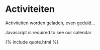# Activiteiten

<!--{% include meetup_widget.html %}-->
<!--
https://calendar.google.com/calendar/ical/voidjosto%40gmail.com/public/basic.ics
https://calendar.google.com/calendar/ical/voidjosto@gmail.com/public/basic.ics

<iframe scrolling="no" src="https://calendar.google.com/calendar/embed?src=voidjosto%40gmail.com&amp;ctz=Europe%2FBrussels&amp;showNav=1&amp;showTabs=1&amp;showCalendars=0&amp;showTz=1&amp;showPrint=0&amp;showDate=0&amp;showTitle=0&amp;mode=AGENDA&amp;color=%23C0CA33" style="border: 0; margin: 10px auto;display: block;width: 100%;" width="600" height="400" frameborder="0"></iframe>
-->


<div id="event-container">
	<p> Activiteiten worden geladen, even geduld...</p>
	<noscript>Javascript is required to see our calendar</noscript>
</div>
<style>
    .event {
      display: flex;
      align-items: flex-start;
      margin-bottom: 20px;
    }
    .event-date-bg {
      width: 120px;
      min-width: 120px;
      height: 120px;
	  background-color: black;
	  background-position: center;
	  background-size: cover
	  background: url('https://we.voidwarranties.be/assets/img/events/default.jpg');
	  box-shadow: 0px 4px 4px 0px #00000040, inset 0 0 0 1000px rgba(0, 0, 0, .9);
    }
    .event-date {
      width: 120px;
      min-width: 120px;
      height: 120px;
      text-align: center;
      font-size: 18px;
      display: flex;
      flex-direction: column;
      justify-content: center;
      align-items: center;
	  backdrop-filter: blur(2px);
    }
    .event-date .day {
      font-size: 50px;
      margin-bottom: 0;
      color: #ffffff;
	  line-height: 1em;
    }
    .event-date .moment, .event-date .month-year {
      font-size: 14px;
      text-transform: uppercase;
      letter-spacing: 1px;
      margin-bottom: 5px;
      color: #ffffff;
	  margin: 0;
    }
    .event-date .time {
      font-size: 14px;
      color: #ffffff;
    }
    .event-details {
      flex: 1;
      margin-left: 20px;
      height: 120px;
      max-height: 120px;
      overflow: auto;
	  display: flex;
	  align-items: start;
	  flex-direction: column;
	  justify-content: start;
    }
    .event-title {
      margin-top: 0;
      display: flex;
      align-items: end;
      flex-wrap: wrap;
    }
    .event-title h3, .event-title h2 {
      margin: 0 10px 0 0;
      word-wrap: break-word;
    }
    .event-location {
      font-size: 16px;
      color: #777777;
      white-space: nowrap;
      overflow: hidden;
      text-overflow: ellipsis;
      min-width: 200px;
    }
    .event-description {
      margin-top: 5px;
      font-size: 14px;
    }
  </style>
<script>
/*jshint esversion: 6 */
const icsToJSON = (icsContent) => {
  const lines = icsContent.split(/\r?\n/);
  const events = [];
  //const removeTZID = (key) => key.replace(/;TZID=.*$/, '');
  let event = null;
  let currentKey = '';
  let currentValue = '';
  for (let i = 0; i < lines.length; i++) {
    const line = lines[i];
    if (line.startsWith('BEGIN:VEVENT')) {
      event = {};
    } else if (line.startsWith('END:VEVENT')) {
      events.push(event);
      event = null;
    } else if (event) {
      if (line.startsWith(' ') && currentKey !== '') {
        // Multi-line value
        currentValue += line.substring(1);
      } else {
        // New line
        if (currentKey !== '') {
          event[currentKey] = convertToDateTime(currentValue.trim(), currentKey.split(";")[1]);
        }
        const parts = line.split(':');
        currentKey = parts[0].trim().split(";")[0];
        currentValue = parts.length > 1 ? parts.slice(1).join(':') : '';
      }
    }
  }
  return events;
};
const convertToDateTime = (value, timeZone) => {
  const dateTimeRegex = /^(\d{4})(\d{2})(\d{2})(T(\d{2})(\d{2})(\d{2})(Z?)(.*))?$/;
  const match = value.match(dateTimeRegex);
  if (match) {
    const [, year, month, day, , hours, minutes, seconds, isUTC, tzid] = match;
      const dateTimeString = `${year}-${month}-${day}T${hours || '00'}:${minutes || '00'}:${seconds || '00'}${isUTC || ''}`;
      const dateTime = new Date(dateTimeString);
      // Check if the conversion to Date object was successful
      if (!isNaN(dateTime)) {
        if (timeZone && timeZone.startsWith("TZID=") ) {
          // Contains timeZone, return the formatted dateTime
		  timeZone = timeZone.split("=")[1];
          return dateTime.toLocaleString('en-US', { timeZone });
        } else {
          // Different timeZone, convert to the desired timeZone
          return dateTime.toLocaleString('en-US', { timeZone: 'Europe/Brussels' } );
		}
    }
  }
  return removeEscapedCharacters(value);
};
const removeEscapedCharacters = (value) => {
  return value
    //.replace(/\\(.)/g, '$1') // Remove the backslash before escaped characters
    .replace(/\\n/g, '<br>') // Replace "\n" with a line break
    .replace(/\\;/g, ';') // Replace "\;" with a semicolon
    .replace(/\\,/g, ','); // Replace "\," with a comma
};
const parseRRule = (rrule) => {
  const ruleParts = rrule.split(';');
  const ruleObject = {};
  ruleParts.forEach((part) => {
    const [key, value] = part.split('=');
    ruleObject[key] = value;
  });
  return ruleObject;
};
const getDayOfWeek = (byDay) => {
  const weekdays = ['SU', 'MO', 'TU', 'WE', 'TH', 'FR', 'SA'];
  const byDayList = byDay.split(',').map(day => day.trim());
  const dayOfWeekNames = [];
  byDayList.forEach((day) => {
	let dayOfWeekString = day.match(/-/) ? day.replace(/-1.*/,'de laatste ').replace(/-2.*/,'de voorlaatste ') : day.match(/\d+/) ? "de " + day.match(/\d+/)[0] + "e" : "" ;
	day = day.slice(-2); //in case byday contains a number or negative number (for example 1st friday or last friday)
    const byDayIndex = weekdays.indexOf(day);
    if (byDayIndex !== -1) {
      const date = new Date();
      date.setDate(date.getDate() + ((7 + byDayIndex - date.getDay()) % 7));
      const dayOfWeekName = date.toLocaleString('nl-NL', { weekday: 'long' });
	  dayOfWeekString += dayOfWeekName;
    }
    dayOfWeekNames.push(dayOfWeekString);
  });
  return dayOfWeekNames;
};
const processEvents = (events) => {
  const currentDate = new Date();
  const recurringEvents = [];
  const otherEvents = [];
  let rrule = '';
  events.forEach((event) => {
    if (event.RRULE) {
	  //if RRULE:UNTIL datetime is futuredate then push
	  rrule = parseRRule(event.RRULE);
	  if ( !rrule.UNTIL ) {
		  recurringEvents.push(event); //push recurringevent if it doesnt have enddate
	  } else if ( convertToDateTime( rrule.UNTIL , undefined) >= currentDate) {
		  recurringEvents.push(event);
	  }
	  //else if (startdate + repeatsXTimes * frequency) >= currentDate
    } else {
      const eventEndDate = new Date(event.DTEND);
      if (eventEndDate >= currentDate) {
        otherEvents.push(event);
      }
    }
  });
  // Sort the recurringEvents by frequency
  recurringEvents.sort((a, b) => {
	const freqOrder = { DAILY: 1, WEEKLY: 2, MONTHLY: 3, YEARLY: 4 };
	const freqA = parseRRule(a.RRULE).FREQ;
	const freqB = parseRRule(b.RRULE).FREQ;
	return freqOrder[freqA] - freqOrder[freqB];
  });
  // Sort the otherEvents array by start date
  otherEvents.sort((a, b) => new Date(a.DTSTART) - new Date(b.DTSTART));
  console.log(recurringEvents);
  console.log(otherEvents);
  const displayEvents = (eventArray, heading) => {
    if (eventArray.length > 0) {
      let html = '<h3>' + heading + '</h3>';
      html += '<ul>';
      eventArray.forEach((event) => {
		const startDateTime = new Date(event.DTSTART);
		const endDateTime = new Date(event.DTEND);
		const timeDifference = 12 * 60 * 60 * 1000; // 12 hours -> endDate is shown before endTime when event is at least {0} hours
		const startTime = startDateTime.toLocaleTimeString('nl-NL', { hour: "numeric", minute: "2-digit" });
		const endTime = endDateTime.toLocaleTimeString('nl-NL', { hour: "numeric", minute: "2-digit" });
        const summary = event.SUMMARY ? event.SUMMARY.replace('VoidWarranties - ', '') : '';
		const location = event.LOCATION ? '<i class="fa-solid fa-location-dot"></i> <i><a href="https://www.openstreetmap.org/search?query=' + event.LOCATION + '" target="_blank">' + event.LOCATION + '</a></i>' : '';
        const description = event.DESCRIPTION ? '<i class="fa-solid fa-circle-info"></i> <i>' + event.DESCRIPTION + '</i>' : '';
        let eventDescription = '';
		let moment = '';
		let day = startDateTime.toLocaleString('nl-NL', { day: 'numeric'}); //date or weekday
		let monthYear = '&nbsp;'; //month and year or empty
		let time = ''; //starttime - endtime or starttime (if longer than 12h)
        if (event.RRULE) {
          rrule = parseRRule(event.RRULE);
		  switch ( rrule.FREQ ) {
			case 'DAILY':
			  // Handle daily recurrence
			  // RRULE:FREQ=DAILY;INTERVAL=2
			  moment = ( !rrule.INTERVAL )? 'Dagelijks' : 'Elke ' + rrule.INTERVAL + ' dagen';
			  eventDescription += moment;
			  day = '<i class="fa fa-clock"></i>';
			  break;
			case 'WEEKLY':
			  // Handle weekly recurrence
			  // RRULE:FREQ=WEEKLY;INTERVAL=3;BYDAY=WE,FR
			  moment = ( !rrule.INTERVAL )? 'Wekelijks' : 'Elke ' + rrule.INTERVAL + ' weken';
			  eventDescription += moment;
			  day = startDateTime.toLocaleString('nl-NL', { weekday: 'short'});
			  monthYear = startDateTime.toLocaleString('nl-NL', { weekday: 'long'});
			  if ( rrule.BYDAY ){
				  console.log( "weekly byday: " + rrule.BYDAY );
				  eventDescription += ' op ' + ( rrule.BYDAY.split(',').length > 2 ? getDayOfWeek(rrule.BYDAY).join(', ').replace(/,(?=[^,]*$)/, ' en') : getDayOfWeek(rrule.BYDAY).join(' en ') );
			  }
			  break;
			case 'MONTHLY':
			  // Handle monthly recurrence
			  // RRULE:FREQ=MONTHLY;INTERVAL=2;BYMONTHDAY=1,5,10
			  // RRULE:FREQ=MONTHLY;BYDAY=1FR,5FR,-1FR,-2FR
			  moment = ( !rrule.INTERVAL )? 'Maandelijks' : 'Elke ' + rrule.INTERVAL + ' maanden';
			  eventDescription += moment;
			  if ( rrule.BYMONTHDAY ){
				  day = rrule.BYMONTHDAY + 'e';
				  eventDescription += ' op de ' + day ; //add code for multiple monthdays
			  }
			  if ( rrule.BYDAY ){
				  day = ( rrule.BYDAY.split(',').length > 2 ? getDayOfWeek(rrule.BYDAY).join(', ').replace(/,(?=[^,]*$)/, ' en') : getDayOfWeek(rrule.BYDAY).join(' en ') );
				  eventDescription += ' op ' + day;
			  }
			  break;
			case 'YEARLY':
			  // Handle yearly recurrence
			  // RRULE:FREQ=YEARLY;INTERVAL=2;BYMONTH=6;BYMONTHDAY=21;UNTIL=20251118T110000Z
			  moment = ( !rrule.INTERVAL )? 'Jaarlijks' : 'Elke ' + rrule.INTERVAL + ' jaar';
			  eventDescription += moment;
			  day = rrule.BYMONTHDAY;
			  monthYear = new Date(2023, parseInt(rrule.BYMONTH), day).toLocaleString('nl-NL', { month: 'long' });
			  eventDescription += ' op ' + day + ' ' + monthYear;
			  break;
			default:
			  // RRULE is not daily, weekly, monthly or yearly, so it must be secondly, minutely or hourly for some reason
			  console.log( rrule );
			  break;
		  }
		} else {
			eventDescription = startDateTime.toLocaleString('nl-NL', { weekday: 'long', year: 'numeric', month: 'long', day: 'numeric'});
			moment = startDateTime.toLocaleString('nl-NL', { weekday: 'long'});
			monthYear = startDateTime.toLocaleString('nl-NL', { month: 'short', year: '2-digit'});
		}
		time = ( endDateTime - startDateTime >= timeDifference ? 'om ' + startTime + ' uur' : startTime + ' - ' + endTime );
		eventDescription += ' van ' + startTime;
		eventDescription += ' tot ' + ( endDateTime - startDateTime >= timeDifference ? endDateTime.toLocaleString('nl-NL', { year: 'numeric', month: 'long', day: 'numeric'}) : "" );
		eventDescription += ' ' + endTime + ' uur';
		console.log(eventDescription);
		//html += `<li>${summary} - ${eventDescription} ${location}<br>${description}</li>`;
		//html += '<!--';
		html += '<li class="event">'
			 +  '<div class="event-date-bg" style="background: url(\'https://we.voidwarranties.be/assets/img/events/' + summary.replace(/[\[\]&(),]/g, '').split(' ')[0] + '.jpg\'); box-shadow: 0px 4px 4px 0px #00000040, inset 0 0 0 1000px rgba(0, 0, 0, 0.3);">'
			 +  '<div class="event-date">'
			 +  '<span class="moment">' + moment + '</span>'
			 +  '<span class="day">' + day + '</span>'
			 +  '<span class="month-year">' + monthYear + '</span>'
			 +  '<span class="time">' + time + '</span>'
			 +  '</div>'
			 +  '</div>'
			 +  '<div class="event-details">'
			 +  '<div class="event-title"><h3>' + summary + '</h3> ' + eventDescription + '</div>'
			 +  '<div class="event-location"> ' + location + '</div>'
			 +  '<p class="event-description"> ' + description + '</p>'
			 +  '</div>'
			 +  '</li>';
		//html += '-->';
      }); //end of foreach event
      html += '</ul>';
      return html;
    }
    return '';
  };
  const resultContainer = document.getElementById('event-container');
  if (resultContainer) {
    let html = '';
    html += displayEvents(recurringEvents, 'Herhalende activiteiten');
    html += displayEvents(otherEvents, 'Andere activiteiten');
    if (html !== '') {
      resultContainer.innerHTML = html;
    }
  }
};
const fetchCalendarICS = (url) => {
  $.ajax({
    url: url,
    dataType: 'text',
    success: (icsContent) => {
      const events = icsToJSON(icsContent);
	  console.log(events);
      processEvents(events);
    },
    error: (jqXHR, textStatus, errorThrown) => {
      console.error('Failed to fetch calendar ICS file:', errorThrown);
	  document.getElementById('event-container').innerHTML = '<iframe scrolling="no" src="https://calendar.google.com/calendar/embed?src=voidjosto%40gmail.com&ctz=Europe%2FBrussels&showNav=1&showTabs=1&showCalendars=0&showTz=1&showPrint=0&showDate=0&showTitle=0&mode=AGENDA&color=%23C0CA33" style="border: 0; margin: 10px auto;display: block;width: 100%;" width="600" height="400" frameborder="0"></iframe>';
    }
  });
};
const calendarICSUrl = 'https://spaceapi.voidwarranties.be/ical';
fetchCalendarICS(calendarICSUrl);
</script>

{% include quote.html %}
